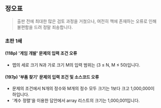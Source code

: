 ## 정오표

> 출판 전에 최대한 많은 검토 과정을 거쳤으나, 여전히 책에 존재하는 오류로 인해 불편함을 드려 정말 죄송합니다.

### 초판 1쇄

#### (118p) '게임 개발' 문제의 입력 조건 오류

* 맵의 세로 크기 N과 가로 크기 M의 입력 범위는 (3 ≤ N, M ≤ 50)입니다.

#### (197p) '부품 찾기' 문제의 입력 조건 및 소스코드 오류

* 문제의 조건에서 N개의 정수와 M개의 정수 모두 크기는 1보다 크고 1,000,000이하입니다.
* '계수 정렬'을 이용한 답안에서 array 리스트의 크기는 1,000,001입니다.
